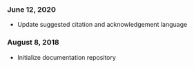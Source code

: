 ### June 12, 2020

- Update suggested citation and acknowledgement language

### August 8, 2018

- Initialize documentation repository
